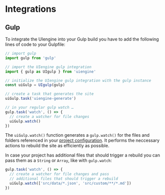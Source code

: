 # Integrations

## Gulp

To integrate the UIengine into your Gulp build you have to add the following lines of code to your Gulpfile:

```js
// import gulp
import gulp from 'gulp'

// import the UIengine gulp integration
import { gulp as UIgulp } from 'uiengine'

// initialize the UIengine gulp integration with the gulp instance
const uiGulp = UIgulp(gulp)

// create a task that generates the site
uiGulp.task('uiengine-generate')

// in your regular gulp watch …
gulp.task('watch', () => {
  // create a watcher for file changes
  uiGulp.watch()
})
```

The `uiGulp.watch()` function generates a `gulp.watch()` for the files and folders referenced in your [project configuration](./config.md).
It performs the neccessary actions to rebuild the site as efficiently as possible.

In case your project has additional files that should trigger a rebuild you can pass them as a `String` or `Array`, like with `gulp.watch`:

```js
gulp.task('watch', () => {
  // create a watcher for file changes and pass
  // additional files that should trigger a rebuild
  uiGulp.watch(['src/data/*.json', 'src/custom/**/*.md'])
})
